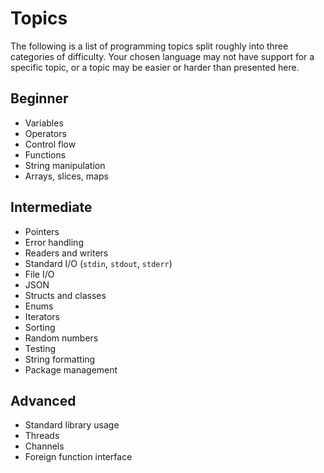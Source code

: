 # Topics

The following is a list of programming topics split roughly into three categories of difficulty. Your chosen language may not have support for a specific topic, or a topic may be easier or harder than presented here.

## Beginner

- Variables
- Operators
- Control flow
- Functions
- String manipulation
- Arrays, slices, maps

## Intermediate

- Pointers
- Error handling
- Readers and writers
- Standard I/O (`stdin`, `stdout`, `stderr`)
- File I/O
- JSON
- Structs and classes
- Enums
- Iterators
- Sorting
- Random numbers
- Testing
- String formatting
- Package management

## Advanced

- Standard library usage
- Threads
- Channels
- Foreign function interface